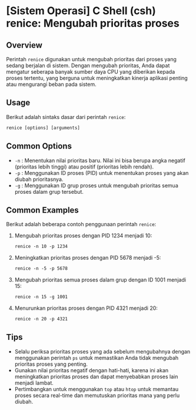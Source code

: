 # [Sistem Operasi] C Shell (csh) renice: Mengubah prioritas proses

## Overview
Perintah `renice` digunakan untuk mengubah prioritas dari proses yang sedang berjalan di sistem. Dengan mengubah prioritas, Anda dapat mengatur seberapa banyak sumber daya CPU yang diberikan kepada proses tertentu, yang berguna untuk meningkatkan kinerja aplikasi penting atau mengurangi beban pada sistem.

## Usage
Berikut adalah sintaks dasar dari perintah `renice`:

```csh
renice [options] [arguments]
```

## Common Options
- `-n` : Menentukan nilai prioritas baru. Nilai ini bisa berupa angka negatif (prioritas lebih tinggi) atau positif (prioritas lebih rendah).
- `-p` : Menggunakan ID proses (PID) untuk menentukan proses yang akan diubah prioritasnya.
- `-g` : Menggunakan ID grup proses untuk mengubah prioritas semua proses dalam grup tersebut.

## Common Examples
Berikut adalah beberapa contoh penggunaan perintah `renice`:

1. Mengubah prioritas proses dengan PID 1234 menjadi 10:
   ```csh
   renice -n 10 -p 1234
   ```

2. Meningkatkan prioritas proses dengan PID 5678 menjadi -5:
   ```csh
   renice -n -5 -p 5678
   ```

3. Mengubah prioritas semua proses dalam grup dengan ID 1001 menjadi 15:
   ```csh
   renice -n 15 -g 1001
   ```

4. Menurunkan prioritas proses dengan PID 4321 menjadi 20:
   ```csh
   renice -n 20 -p 4321
   ```

## Tips
- Selalu periksa prioritas proses yang ada sebelum mengubahnya dengan menggunakan perintah `ps` untuk memastikan Anda tidak mengubah prioritas proses yang penting.
- Gunakan nilai prioritas negatif dengan hati-hati, karena ini akan meningkatkan prioritas proses dan dapat menyebabkan proses lain menjadi lambat.
- Pertimbangkan untuk menggunakan `top` atau `htop` untuk memantau proses secara real-time dan memutuskan prioritas mana yang perlu diubah.